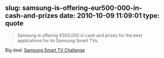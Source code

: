 slug: samsung-is-offering-eur500-000-in-cash-and-prizes
date: 2010-10-09 11:09:01
type: quote
---

> Samsung is offering €500,000 in cash and prizes for the best applications for its Samsung Smart TVs.

Big deal: [Samsung Smart TV Challenge](http://www.samsungsmarttvchallenge.eu/)
